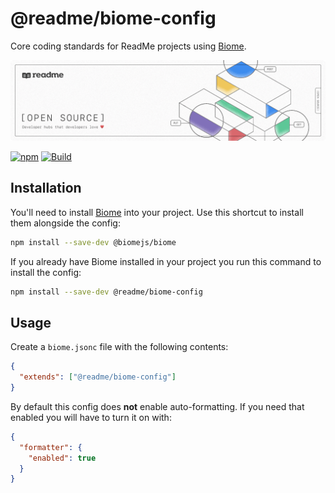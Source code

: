 # @readme/biome-config

Core coding standards for ReadMe projects using [Biome](https://biomejs.dev/).

[![](https://raw.githubusercontent.com/readmeio/.github/main/oss-header.png)](https://readme.io)

[![npm](https://img.shields.io/npm/v/@readme/biome-config)](https://npm.im/@readme/biome-config) [![Build](https://github.com/readmeio/standards/workflows/CI/badge.svg)](https://github.com/readmeio/standards)

## Installation

You'll need to install [Biome](https://biomejs.dev/) into your project. Use this shortcut to install them alongside the config:

```sh
npm install --save-dev @biomejs/biome
```

If you already have Biome installed in your project you run this command to install the config:

```sh
npm install --save-dev @readme/biome-config
```

## Usage

Create a `biome.jsonc` file with the following contents:

```json
{
  "extends": ["@readme/biome-config"]
}
```

By default this config does **not** enable auto-formatting. If you need that enabled you will have to turn it on with:

```json
{
  "formatter": {
    "enabled": true
  }
}
```
